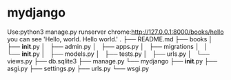 # mydjango
Use:python3 manage.py runserver
chrome:http://127.0.0.1:8000/books/hello
you can see 'Hello, world. Hello world.'
.
├── README.md
├── books
│   ├── __init__.py
│   ├── admin.py
│   ├── apps.py
│   ├── migrations
│   │   └── __init__.py
│   ├── models.py
│   ├── tests.py
│   ├── urls.py
│   └── views.py
├── db.sqlite3
├── manage.py
└── mydjango
    ├── __init__.py
    ├── asgi.py
    ├── settings.py
    ├── urls.py
    └── wsgi.py